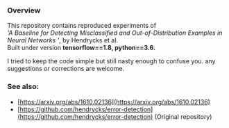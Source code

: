 ### Overview

This repository contains reproduced experiments of  
_'A Baseline for Detecting Misclassified and Out-of-Distribution Examples in Neural Networks
'_, by Hendrycks et al.  
Built under version **tensorflow==1.8, python==3.6.**

I tried to keep the code simple but still nasty enough to confuse you. any suggestions or corrections are welcome.

### See also:

-   [https://arxiv.org/abs/1610.02136](https://arxiv.org/abs/1610.02136)
-   [https://github.com/hendrycks/error-detection](https://github.com/hendrycks/error-detection) (Original repository)
